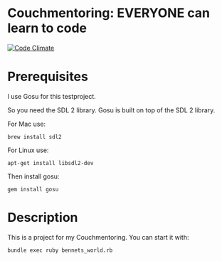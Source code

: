 Couchmentoring: EVERYONE can learn to code
================

[![Code Climate](https://codeclimate.com/github/Garllon/bennets_world/badges/gpa.svg)](https://codeclimate.com/github/Garllon/bennets_world)

# Prerequisites

I use Gosu for this testproject.

So you need the SDL 2 library. Gosu is built on top of the SDL 2 library.

For Mac use:
```
brew install sdl2
```

For Linux use:
```
apt-get install libsdl2-dev
```

Then install gosu:
```
gem install gosu
```

# Description

This is a project for my Couchmentoring.
You can start it with:
```
bundle exec ruby bennets_world.rb
```
